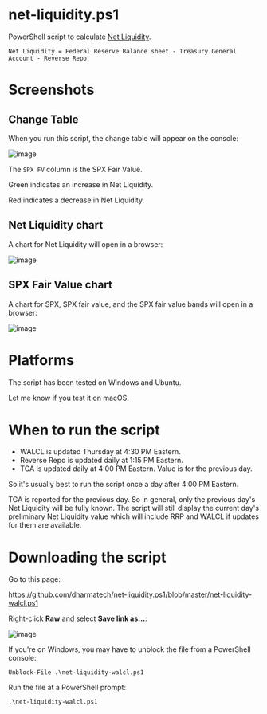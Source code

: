# net-liquidity.ps1

PowerShell script to calculate [Net Liquidity](https://gist.github.com/dharmatech/c2dc1154167f3d1aed003aba7628a41e).

    Net Liquidity = Federal Reserve Balance sheet - Treasury General Account - Reverse Repo

# Screenshots

## Change Table

When you run this script, the change table will appear on the console:

![image](https://user-images.githubusercontent.com/20816/201480445-07a53489-58ff-4b27-ac56-f8a057084e6f.png)

The `SPX FV` column is the SPX Fair Value.

Green indicates an increase in Net Liquidity.

Red indicates a decrease in Net Liquidity.

## Net Liquidity chart

A chart for Net Liquidity will open in a browser:

![image](https://user-images.githubusercontent.com/20816/201480455-9e653277-ef0f-46e7-876d-34b22a1151e2.png)

## SPX Fair Value chart

A chart for SPX, SPX fair value, and the SPX fair value bands will open in a browser:

![image](https://user-images.githubusercontent.com/20816/201480461-be9742d7-548f-44af-bdba-5c8aae35341c.png)

# Platforms

The script has been tested on Windows and Ubuntu.

Let me know if you test it on macOS.

# When to run the script

- WALCL is updated Thursday at 4:30 PM Eastern.
- Reverse Repo is updated daily at 1:15 PM Eastern.
- TGA is updated daily at 4:00 PM Eastern. Value is for the previous day.

So it's usually best to run the script once a day after 4:00 PM Eastern.

TGA is reported for the previous day. So in general, only the previous day's Net Liquidity will be fully known. The script will still display the current day's preliminary Net Liquidity value which will include RRP and WALCL if updates for them are available.

# Downloading the script

Go to this page:

https://github.com/dharmatech/net-liquidity.ps1/blob/master/net-liquidity-walcl.ps1

Right-click **Raw** and select **Save link as...**:

![image](https://user-images.githubusercontent.com/20816/207929209-0edf4c12-1ece-44af-8640-0acf4621e452.png)

If you're on Windows, you may have to unblock the file from a PowerShell console:

    Unblock-File .\net-liquidity-walcl.ps1

Run the file at a PowerShell prompt:

    .\net-liquidity-walcl.ps1
